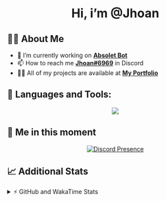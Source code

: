 <h1 align="center">Hi, i’m @Jhoan</h1>

## 🙋‍♂️ About Me

- 🔭 I’m currently working on **[Absolet Bot](https://strider.cloud)**
- 📫 How to reach me **[Jhoan#6969](https://jhoan.monster/)** in Discord
- 👨‍💻 All of my projects are available at **[My Portfolio](https://jhoan.monster)**

## 🚀 Languages and Tools:
<p align="center">
  <a href="https://skillicons.dev">
    <img src="https://skillicons.dev/icons?i=js,ts,html,css,bootstrap,nodejs,express,vscode,neovim,vim,atom,cloudflare,git,github,discord,bots,linux,mongodb,nginx,redis,wordpress,heroku&perline=11" />
  </a>
</p>
  
## 👤 Me in this moment
<p align="center">
    <a href="https://discord.com/users/612460795124776960" target="_blank" rel="nofollow">
        <img src="https://lanyard-profile-readme.vercel.app/api/612460795124776960?idleMessage=Probably%20coding%20Absolet..." alt="Discord Presence" align="center">
    </a>
</p>

## 📈 Additional Stats
<details>
    <summary>⚡ GitHub and WakaTime Stats</summary>
    <br/>

<!--START_SECTION:waka-->
![Code Time](http://img.shields.io/badge/Code%20Time-427%20hrs%2049%20mins-blue)

**🐱 My GitHub Data** 

> 🏆 845 Contributions in the Year 2022
 > 
> 📦 60.2 kB Used in GitHub's Storage 
 > 
> 💼 Opted to Hire
 > 
> 📜 4 Public Repositories 
 > 
> 🔑 32 Private Repositories  
 > 
**I'm an Early 🐤** 

```text
🌞 Morning    66 commits     ██░░░░░░░░░░░░░░░░░░░░░░░   9.38% 
🌆 Daytime    330 commits    ███████████░░░░░░░░░░░░░░   46.88% 
🌃 Evening    279 commits    ██████████░░░░░░░░░░░░░░░   39.63% 
🌙 Night      29 commits     █░░░░░░░░░░░░░░░░░░░░░░░░   4.12%

```
📅 **I'm Most Productive on Wednesday** 

```text
Monday       125 commits    ████░░░░░░░░░░░░░░░░░░░░░   17.76% 
Tuesday      110 commits    ████░░░░░░░░░░░░░░░░░░░░░   15.62% 
Wednesday    136 commits    ████░░░░░░░░░░░░░░░░░░░░░   19.32% 
Thursday     64 commits     ██░░░░░░░░░░░░░░░░░░░░░░░   9.09% 
Friday       68 commits     ██░░░░░░░░░░░░░░░░░░░░░░░   9.66% 
Saturday     127 commits    ████░░░░░░░░░░░░░░░░░░░░░   18.04% 
Sunday       74 commits     ██░░░░░░░░░░░░░░░░░░░░░░░   10.51%

```


📊 **This Week I Spent My Time On** 

```text
⌚︎ Time Zone: America/Bogota

💬 Programming Languages: 
JavaScript               7 hrs 50 mins       █████████████████░░░░░░░░   70.08% 
EJS                      1 hr 51 mins        ████░░░░░░░░░░░░░░░░░░░░░   16.61% 
YAML                     54 mins             ██░░░░░░░░░░░░░░░░░░░░░░░   8.17% 
TypeScript               25 mins             █░░░░░░░░░░░░░░░░░░░░░░░░   3.86% 
JSON                     8 mins              ░░░░░░░░░░░░░░░░░░░░░░░░░   1.23%

🔥 Editors: 
VS Code                  11 hrs 10 mins      █████████████████████████   100.0%

🐱‍💻 Projects: 
Absolet-Bot              5 hrs 44 mins       ████████████░░░░░░░░░░░░░   51.28% 
bloom-security           2 hrs 44 mins       ██████░░░░░░░░░░░░░░░░░░░   24.46% 
Strider-System           2 hrs 20 mins       █████░░░░░░░░░░░░░░░░░░░░   20.89% 
SSH-Manager-master       10 mins             ░░░░░░░░░░░░░░░░░░░░░░░░░   1.53% 
Absolet-Bot-2.5          10 mins             ░░░░░░░░░░░░░░░░░░░░░░░░░   1.5%

💻 Operating System: 
Linux                    11 hrs 10 mins      █████████████████████████   100.0%

```

**I Mostly Code in JavaScript** 

```text
JavaScript               16 repos            ████████████████░░░░░░░░░   66.67% 
Java                     3 repos             ███░░░░░░░░░░░░░░░░░░░░░░   12.5% 
CSS                      2 repos             ██░░░░░░░░░░░░░░░░░░░░░░░   8.33% 
TypeScript               1 repo              █░░░░░░░░░░░░░░░░░░░░░░░░   4.17% 
Shell                    1 repo              █░░░░░░░░░░░░░░░░░░░░░░░░   4.17%

```



 Last Updated on 19/09/2022 08:55:46 UTC
<!--END_SECTION:waka-->
</details>
